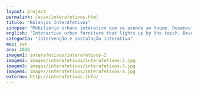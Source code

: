```yaml
---
layout: project
permalink: /ajax/interafetivos.html
titulo: "Balanços InterAfetivos"
sinopse: "Mobiliário urbano interativo que se acende ao toque. Desenvolvido em parceria com Giovanna Casimiro dentro da Residência Hacker do RedBull Basement com o tema Tecnologia e Cidade."
english: "Interactive urban furniture that lights up by the touch. Developed in partnership with Giovanna Casimiro within the RedBull Basement Hacker Residency with the theme Technology and City."
categoria: "intervenção e instalação interativa"
mes: set
ano: 2016
imagem1: interafetivos/interafetivos-1
imagem2: images/interafetivos/interafetivos-2.jpg
imagem3: images/interafetivos/interafetivos-3.jpg
imagem4: images/interafetivos/interafetivos-4.jpg
externo: http://interafetivos.info/
---
```

